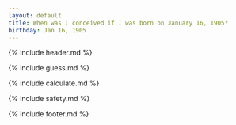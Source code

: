 ```yaml
---
layout: default
title: When was I conceived if I was born on January 16, 1905?
birthday: Jan 16, 1905
---
```


{% include header.md %}

{% include guess.md %}

{% include calculate.md %}

{% include safety.md %}

{% include footer.md %}



